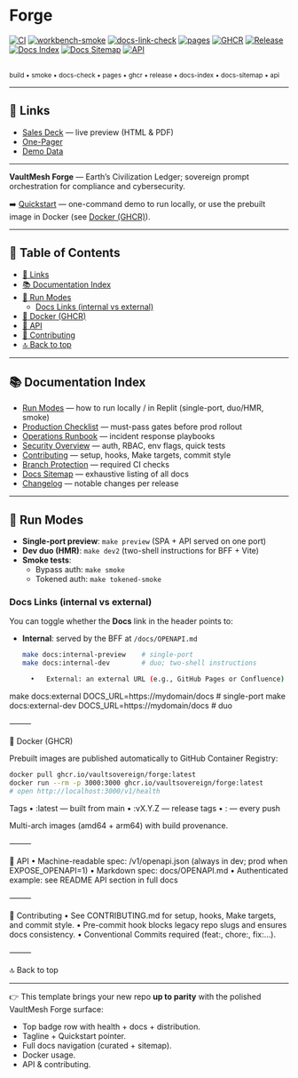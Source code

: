 # Forge

<!-- Badges -->
[![CI](https://github.com/VaultSovereign/forge/actions/workflows/ci.yml/badge.svg)](https://github.com/VaultSovereign/forge/actions/workflows/ci.yml)
[![workbench-smoke](https://github.com/VaultSovereign/forge/actions/workflows/workbench-smoke.yml/badge.svg)](https://github.com/VaultSovereign/forge/actions/workflows/workbench-smoke.yml)
[![docs-link-check](https://github.com/VaultSovereign/forge/actions/workflows/docs-link-check.yml/badge.svg)](https://github.com/VaultSovereign/forge/actions/workflows/docs-link-check.yml)
[![pages](https://img.shields.io/github/deployments/VaultSovereign/forge/github-pages?label=pages)](https://github.com/VaultSovereign/forge/deployments/github-pages)
[![GHCR](https://img.shields.io/badge/ghcr-forge-6f42c1?logo=github&logoColor=white)](https://ghcr.io/vaultsovereign/forge)
[![Release](https://img.shields.io/github/v/release/VaultSovereign/forge?logo=github)](https://github.com/VaultSovereign/forge/releases)
[![Docs Index](https://img.shields.io/badge/docs-index-blue)](https://VaultSovereign.github.io/forge/INDEX.html)
[![Docs Sitemap](https://img.shields.io/badge/docs-sitemap-blueviolet)](https://VaultSovereign.github.io/forge/SITEMAP.md)
[![API](https://img.shields.io/badge/api-OpenAPI-green)](https://github.com/VaultSovereign/forge/blob/main/docs/OPENAPI.md)

<br><sub>build • smoke • docs-check • pages • ghcr • release • docs-index • docs-sitemap • api</sub>

---

## 🔗 Links

- [Sales Deck](https://VaultSovereign.github.io/forge/) — live preview (HTML & PDF)  
- [One-Pager](https://VaultSovereign.github.io/forge/one-pager.pdf)  
- [Demo Data](https://VaultSovereign.github.io/forge/demo/)  

---

**VaultMesh Forge** — Earth’s Civilization Ledger; sovereign prompt orchestration for compliance and cybersecurity.  

➡️ [Quickstart](docs/QUICKSTART.md) — one-command demo to run locally, or use the prebuilt image in Docker (see [Docker (GHCR)](#-docker-ghcr)).

---

## 📑 Table of Contents

- [🔗 Links](#-links)  
- [📚 Documentation Index](#-documentation-index)  
- [🏃 Run Modes](#-run-modes)  
  - [Docs Links (internal vs external)](#docs-links-internal-vs-external)  
- [🐳 Docker (GHCR)](#-docker-ghcr)  
- [🔌 API](#-api)  
- [🤝 Contributing](#-contributing)  
- [🔝 Back to top](#readme)  

---

## 📚 Documentation Index

- [Run Modes](docs/README_RUN_MODES.md) — how to run locally / in Replit (single-port, duo/HMR, smoke)  
- [Production Checklist](docs/PROD_CHECKLIST.md) — must-pass gates before prod rollout  
- [Operations Runbook](docs/OPERATIONS_RUNBOOK.md) — incident response playbooks  
- [Security Overview](docs/SECURITY.md) — auth, RBAC, env flags, quick tests  
- [Contributing](CONTRIBUTING.md) — setup, hooks, Make targets, commit style  
- [Branch Protection](docs/INDEX.md#branch-protection) — required CI checks  
- [Docs Sitemap](docs/SITEMAP.md) — exhaustive listing of all docs  
 - [Changelog](CHANGELOG.md) — notable changes per release  

---

## 🏃 Run Modes

- **Single-port preview**: `make preview` (SPA + API served on one port)  
- **Dev duo (HMR)**: `make dev2` (two-shell instructions for BFF + Vite)  
- **Smoke tests**:  
  - Bypass auth: `make smoke`  
  - Tokened auth: `make tokened-smoke`  

### Docs Links (internal vs external)

You can toggle whether the **Docs** link in the header points to:

- **Internal**: served by the BFF at `/docs/OPENAPI.md`  
  ```bash
  make docs:internal-preview    # single-port
  make docs:internal-dev        # duo; two-shell instructions

	•	External: an external URL (e.g., GitHub Pages or Confluence)

make docs:external DOCS_URL=https://mydomain/docs    # single-port
make docs:external-dev DOCS_URL=https://mydomain/docs  # duo



⸻

🐳 Docker (GHCR)

Prebuilt images are published automatically to GitHub Container Registry:

```bash
docker pull ghcr.io/vaultsovereign/forge:latest
docker run --rm -p 3000:3000 ghcr.io/vaultsovereign/forge:latest
# open http://localhost:3000/v1/health
```

Tags
	•	:latest — built from main
	•	:vX.Y.Z — release tags
	•	:<git-sha> — every push

Multi-arch images (amd64 + arm64) with build provenance.

⸻

🔌 API
	•	Machine-readable spec: /v1/openapi.json (always in dev; prod when EXPOSE_OPENAPI=1)
	•	Markdown spec: docs/OPENAPI.md
	•	Authenticated example: see README API section in full docs

⸻

🤝 Contributing
	•	See CONTRIBUTING.md for setup, hooks, Make targets, and commit style.
	•	Pre-commit hook blocks legacy repo slugs and ensures docs consistency.
	•	Conventional Commits required (feat:, chore:, fix:…).

⸻

🔝 Back to top

---

👉 This template brings your new repo **up to parity** with the polished VaultMesh Forge surface:  
- Top badge row with health + docs + distribution.  
- Tagline + Quickstart pointer.  
- Full docs navigation (curated + sitemap).  
- Docker usage.  
- API & contributing.  
